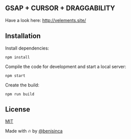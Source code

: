 ## GSAP + CURSOR + DRAGGABILITY

Have a look here: http://velements.site/

## Installation

Install dependencies:

```
npm install
```

Compile the code for development and start a local server:

```
npm start
```

Create the build:

```
npm run build
```

## License

[MIT](LICENSE)

Made with :fire: by [@benisinca](https://www.instagram.com/benisinca/)
